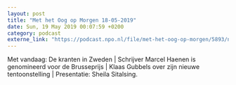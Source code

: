 ```yaml
---
layout: post
title: "Met het Oog op Morgen 18-05-2019"
date: Sun, 19 May 2019 00:07:59 +0200
category: podcast
externe_link: "https://podcast.npo.nl/file/met-het-oog-op-morgen/5893/nporadio1_met-het-oog-op-morgen_20190519_met-het-oog-op-morgen-18-05-2019_V7EYPR.mp3"
---
```


Met vandaag: De kranten in Zweden | Schrijver Marcel Haenen is genomineerd voor de Brusseprijs | Klaas Gubbels over zijn nieuwe tentoonstelling | Presentatie: Sheila Sitalsing.
